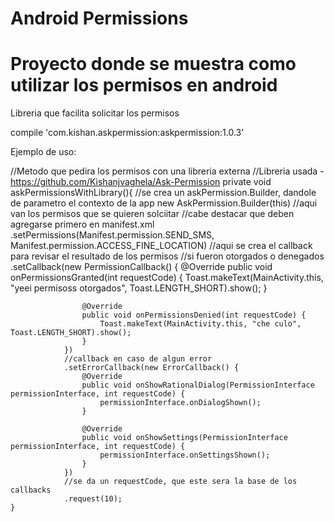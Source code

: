 # Android Permissions

# Proyecto donde se muestra como utilizar los permisos en android

Libreria que facilita solicitar los permisos

compile 'com.kishan.askpermission:askpermission:1.0.3'

Ejemplo de uso:

 //Metodo que pedira los permisos con una libreria externa
    //Libreria usada - https://github.com/Kishanjvaghela/Ask-Permission
    private void askPermissionsWithLibrary(){
        //se crea un askPermission.Builder, dandole de parametro el contexto de la app
        new AskPermission.Builder(this)
                //aqui van los permisos que se quieren solciitar
                //cabe destacar que deben agregarse primero en manifest.xml
                .setPermissions(Manifest.permission.SEND_SMS, Manifest.permission.ACCESS_FINE_LOCATION)
                //aqui se crea el callback para revisar el resultado de los permisos
                //si fueron otorgados o denegados
                .setCallback(new PermissionCallback() {
                    @Override
                    public void onPermissionsGranted(int requestCode) {
                        Toast.makeText(MainActivity.this, "yeei permisoss otorgados", Toast.LENGTH_SHORT).show();
                    }

                    @Override
                    public void onPermissionsDenied(int requestCode) {
                        Toast.makeText(MainActivity.this, "che culo", Toast.LENGTH_SHORT).show();
                    }
                })
                //callback en caso de algun error
                .setErrorCallback(new ErrorCallback() {
                    @Override
                    public void onShowRationalDialog(PermissionInterface permissionInterface, int requestCode) {
                        permissionInterface.onDialogShown();
                    }

                    @Override
                    public void onShowSettings(PermissionInterface permissionInterface, int requestCode) {
                        permissionInterface.onSettingsShown();
                    }
                })
                //se da un requestCode, que este sera la base de los callbacks
                .request(10);
    }